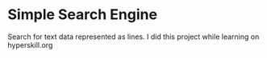 # Simple Search Engine
Search for text data represented as lines.
I did this project while learning on hyperskill.org
